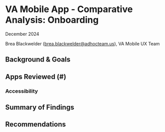 # VA Mobile App - Comparative Analysis: Onboarding

December 2024

Brea Blackwelder ([brea.blackwelder@adhocteam.us](mailto:brea.blackwelder@adhocteam.us)), VA Mobile UX Team

## Background & Goals

## Apps Reviewed (#)

### Accessibility

## Summary of Findings

## Recommendations
